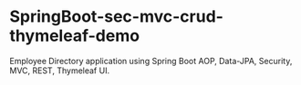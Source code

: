 # SpringBoot-sec-mvc-crud-thymeleaf-demo
Employee Directory application using Spring Boot AOP, Data-JPA, Security, MVC, REST, Thymeleaf UI.
